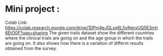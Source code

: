 # Mini project :

Colab Link: https://colab.research.google.com/drive/1DPnj4eJGLxq6L5vNgrxUQ5E3mh6EtO0F?usp=sharing
The given trails dataset show the different countries where the clinical trials are going on and the age group in which the trails are going on. It also shows how there is a variation of differnt results obtained from the survey.

